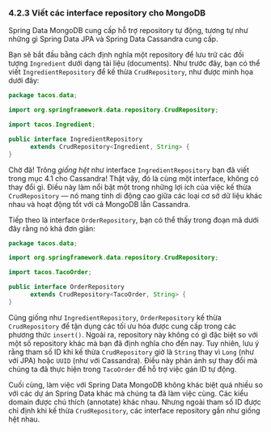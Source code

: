 ### 4.2.3 Viết các interface repository cho MongoDB

Spring Data MongoDB cung cấp hỗ trợ repository tự động, tương tự như những gì Spring Data JPA và Spring Data Cassandra cung cấp.

Bạn sẽ bắt đầu bằng cách định nghĩa một repository để lưu trữ các đối tượng `Ingredient` dưới dạng tài liệu (documents). Như trước đây, bạn có thể viết `IngredientRepository` để kế thừa `CrudRepository`, như được minh họa dưới đây:

```java
package tacos.data;

import org.springframework.data.repository.CrudRepository;

import tacos.Ingredient;

public interface IngredientRepository
      extends CrudRepository<Ingredient, String> {
}
```

Chờ đã! Trông _giống hệt_ như interface `IngredientRepository` bạn đã viết trong mục 4.1 cho Cassandra! Thật vậy, đó là cùng một interface, không có thay đổi gì. Điều này làm nổi bật một trong những lợi ích của việc kế thừa `CrudRepository` — nó mang tính di động cao giữa các loại cơ sở dữ liệu khác nhau và hoạt động tốt với cả MongoDB lẫn Cassandra.

Tiếp theo là interface `OrderRepository`, bạn có thể thấy trong đoạn mã dưới đây rằng nó khá đơn giản:

```java
package tacos.data;

import org.springframework.data.repository.CrudRepository;

import tacos.TacoOrder;

public interface OrderRepository
      extends CrudRepository<TacoOrder, String> {
}
```

Cũng giống như `IngredientRepository`, `OrderRepository` kế thừa `CrudRepository` để tận dụng các tối ưu hóa được cung cấp trong các phương thức `insert()`. Ngoài ra, repository này không có gì đặc biệt so với một số repository khác mà bạn đã định nghĩa cho đến nay. Tuy nhiên, lưu ý rằng tham số ID khi kế thừa `CrudRepository` giờ là `String` thay vì `Long` (như với JPA) hoặc `UUID` (như với Cassandra). Điều này phản ánh sự thay đổi mà chúng ta đã thực hiện trong `TacoOrder` để hỗ trợ việc gán ID tự động.

Cuối cùng, làm việc với Spring Data MongoDB không khác biệt quá nhiều so với các dự án Spring Data khác mà chúng ta đã làm việc cùng. Các kiểu domain được chú thích (annotate) khác nhau. Nhưng ngoài tham số ID được chỉ định khi kế thừa `CrudRepository`, các interface repository gần như giống hệt nhau.
